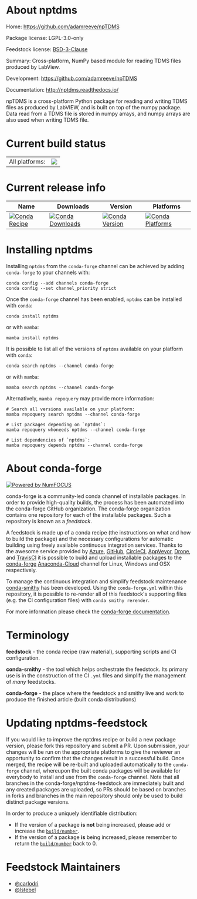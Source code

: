 About nptdms
============

Home: https://github.com/adamreeve/npTDMS

Package license: LGPL-3.0-only

Feedstock license: [BSD-3-Clause](https://github.com/conda-forge/nptdms-feedstock/blob/main/LICENSE.txt)

Summary: Cross-platform, NumPy based module for reading TDMS files produced by LabView.

Development: https://github.com/adamreeve/npTDMS

Documentation: http://nptdms.readthedocs.io/

npTDMS is a cross-platform Python package for reading and writing TDMS
files as produced by LabVIEW, and is built on top of the numpy package.
Data read from a TDMS file is stored in numpy arrays, and numpy arrays are
also used when writing TDMS file.


Current build status
====================


<table><tr><td>All platforms:</td>
    <td>
      <a href="https://dev.azure.com/conda-forge/feedstock-builds/_build/latest?definitionId=5428&branchName=main">
        <img src="https://dev.azure.com/conda-forge/feedstock-builds/_apis/build/status/nptdms-feedstock?branchName=main">
      </a>
    </td>
  </tr>
</table>

Current release info
====================

| Name | Downloads | Version | Platforms |
| --- | --- | --- | --- |
| [![Conda Recipe](https://img.shields.io/badge/recipe-nptdms-green.svg)](https://anaconda.org/conda-forge/nptdms) | [![Conda Downloads](https://img.shields.io/conda/dn/conda-forge/nptdms.svg)](https://anaconda.org/conda-forge/nptdms) | [![Conda Version](https://img.shields.io/conda/vn/conda-forge/nptdms.svg)](https://anaconda.org/conda-forge/nptdms) | [![Conda Platforms](https://img.shields.io/conda/pn/conda-forge/nptdms.svg)](https://anaconda.org/conda-forge/nptdms) |

Installing nptdms
=================

Installing `nptdms` from the `conda-forge` channel can be achieved by adding `conda-forge` to your channels with:

```
conda config --add channels conda-forge
conda config --set channel_priority strict
```

Once the `conda-forge` channel has been enabled, `nptdms` can be installed with `conda`:

```
conda install nptdms
```

or with `mamba`:

```
mamba install nptdms
```

It is possible to list all of the versions of `nptdms` available on your platform with `conda`:

```
conda search nptdms --channel conda-forge
```

or with `mamba`:

```
mamba search nptdms --channel conda-forge
```

Alternatively, `mamba repoquery` may provide more information:

```
# Search all versions available on your platform:
mamba repoquery search nptdms --channel conda-forge

# List packages depending on `nptdms`:
mamba repoquery whoneeds nptdms --channel conda-forge

# List dependencies of `nptdms`:
mamba repoquery depends nptdms --channel conda-forge
```


About conda-forge
=================

[![Powered by
NumFOCUS](https://img.shields.io/badge/powered%20by-NumFOCUS-orange.svg?style=flat&colorA=E1523D&colorB=007D8A)](https://numfocus.org)

conda-forge is a community-led conda channel of installable packages.
In order to provide high-quality builds, the process has been automated into the
conda-forge GitHub organization. The conda-forge organization contains one repository
for each of the installable packages. Such a repository is known as a *feedstock*.

A feedstock is made up of a conda recipe (the instructions on what and how to build
the package) and the necessary configurations for automatic building using freely
available continuous integration services. Thanks to the awesome service provided by
[Azure](https://azure.microsoft.com/en-us/services/devops/), [GitHub](https://github.com/),
[CircleCI](https://circleci.com/), [AppVeyor](https://www.appveyor.com/),
[Drone](https://cloud.drone.io/welcome), and [TravisCI](https://travis-ci.com/)
it is possible to build and upload installable packages to the
[conda-forge](https://anaconda.org/conda-forge) [Anaconda-Cloud](https://anaconda.org/)
channel for Linux, Windows and OSX respectively.

To manage the continuous integration and simplify feedstock maintenance
[conda-smithy](https://github.com/conda-forge/conda-smithy) has been developed.
Using the ``conda-forge.yml`` within this repository, it is possible to re-render all of
this feedstock's supporting files (e.g. the CI configuration files) with ``conda smithy rerender``.

For more information please check the [conda-forge documentation](https://conda-forge.org/docs/).

Terminology
===========

**feedstock** - the conda recipe (raw material), supporting scripts and CI configuration.

**conda-smithy** - the tool which helps orchestrate the feedstock.
                   Its primary use is in the construction of the CI ``.yml`` files
                   and simplify the management of *many* feedstocks.

**conda-forge** - the place where the feedstock and smithy live and work to
                  produce the finished article (built conda distributions)


Updating nptdms-feedstock
=========================

If you would like to improve the nptdms recipe or build a new
package version, please fork this repository and submit a PR. Upon submission,
your changes will be run on the appropriate platforms to give the reviewer an
opportunity to confirm that the changes result in a successful build. Once
merged, the recipe will be re-built and uploaded automatically to the
`conda-forge` channel, whereupon the built conda packages will be available for
everybody to install and use from the `conda-forge` channel.
Note that all branches in the conda-forge/nptdms-feedstock are
immediately built and any created packages are uploaded, so PRs should be based
on branches in forks and branches in the main repository should only be used to
build distinct package versions.

In order to produce a uniquely identifiable distribution:
 * If the version of a package **is not** being increased, please add or increase
   the [``build/number``](https://docs.conda.io/projects/conda-build/en/latest/resources/define-metadata.html#build-number-and-string).
 * If the version of a package **is** being increased, please remember to return
   the [``build/number``](https://docs.conda.io/projects/conda-build/en/latest/resources/define-metadata.html#build-number-and-string)
   back to 0.

Feedstock Maintainers
=====================

* [@carlodri](https://github.com/carlodri/)
* [@lstebel](https://github.com/lstebel/)


